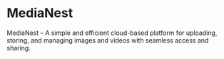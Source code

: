 # MediaNest
MediaNest – A simple and efficient cloud-based platform for uploading, storing, and managing images and videos with seamless access and sharing. 
